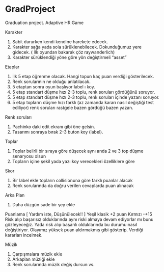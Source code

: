 # GradProject
Graduation project. Adaptive HR Game




Karakter
1. Sabit dururken kendi kendine harekete edecek.
2. Karakter sağa yada sola sürüklenebilecek. Dokunduğumuz yere gidecek. ( İlk oyundan bakarak çöz raywanderlich)
3. Karakter sürüklendiği yöne göre yön değiştirmeli “asset”

Etaplar
1. İlk 5 etap öğrenme olacak. Hangi topun kaç puan verdiği gösterilecek. 
2. Renk sorularının ne olduğu anlatılacak.
3. 5 etaptan sonra oyun başlıyor label ı koy.
4. 5 etap standart düşme hızı 2-3 toplu, renk soruları gördüğünü soruyor.
5. 5 etap standart düşme hızı 2-3 toplu, renk soruları içinde yazanı soruyor. 
6. 5 etap topların düşme hızı farklı (az zamanda kararı nasıl değiştiği test ediliyor) renk soruları rastgele bazen gördüğü bazen yazan. 

Renk soruları
1. Pachinko daki edit ekranı gibi öne gelsin.
2. Tasarımı sonraya bırak 2-3 buton koy (label).

Toplar
1. Toplar belirli bir sıraya göre düşecek aynı anda 2 ve 3 top düşme senaryosu olsun
2. Topların içine şekil yada yazı koy verecekleri özelliklere göre

Skor
1. Bir label ekle topların collisionuna göre farklı puanlar alacak
2. Renk sorularında da doğru verilen cevaplarda puan alınacak

Arka Plan
1. Daha düzgün sade bir şey ekle

Puanlama
[ Yardım iste, Düşünülecek!! ]
Yeşil klasik +2 puan
Kırmızı -+15
Risk alıp başarısız olduklarında aynı riski almaya devam ediyorlar mı bunu gözleyeceğiz. Yada risk alıp başarılı olduklarında bu durumu nasıl değiştiriyor.
Olayımız yüksek puan aldırmakmış gibi gösterip. Verdiği kararları incelmek. 

Müzik
1. Çarpışmalara müzik ekle 
2. Arkaplan müziği ekle
3. Renk sorularında müzik değiş dursun vs.
